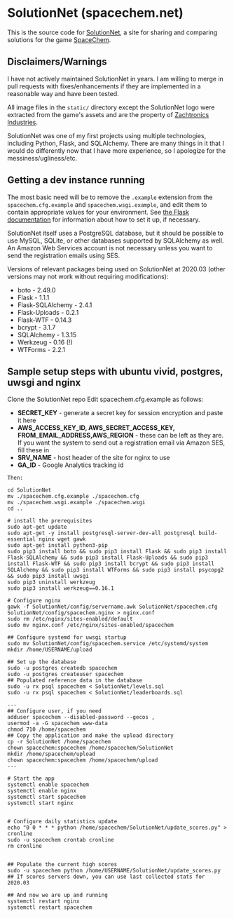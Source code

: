 # SolutionNet (spacechem.net)

This is the source code for [SolutionNet](http://spacechem.net), a site for sharing and comparing solutions for the game [SpaceChem](http://www.spacechemthegame.com).

## Disclaimers/Warnings

I have not actively maintained SolutionNet in years. I am willing to merge in pull requests with fixes/enhancements if they are implemented in a reasonable way and have been tested.

All image files in the `static/` directory except the SolutionNet logo were extracted from the game's assets and are the property of [Zachtronics Industries](http://www.zachtronics.com/).

SolutionNet was one of my first projects using multiple technologies, including Python, Flask, and SQLAlchemy. There are many things in it that I would do differently now that I have more experience, so I apologize for the messiness/ugliness/etc.

## Getting a dev instance running

The most basic need will be to remove the `.example` extension from the `spacechem.cfg.example` and `spacechem.wsgi.example`, and edit them to contain appropriate values for your environment. See [the Flask documentation](http://flask.pocoo.org/docs/) for information about how to set it up, if necessary.

SolutionNet itself uses a PostgreSQL database, but it should be possible to use MySQL, SQLite, or other databases supported by SQLAlchemy as well. An Amazon Web Services account is not necessary unless you want to send the registration emails using SES.

Versions of relevant packages being used on SolutionNet at 2020.03 (other versions may not work without requiring modifications):

* boto - 2.49.0 
* Flask - 1.1.1
* Flask-SQLAlchemy - 2.4.1
* Flask-Uploads - 0.2.1
* Flask-WTF - 0.14.3
* bcrypt - 3.1.7
* SQLAlchemy - 1.3.15
* Werkzeug - 0.16 (!)
* WTForms - 2.2.1

## Sample setup steps with ubuntu vivid, postgres, uwsgi and nginx
Clone the SolutionNet repo
Edit spacechem.cfg.example as follows: 

  - **SECRET_KEY** - generate a secret key for session encryption and paste it here
  - **AWS_ACCESS_KEY_ID, AWS_SECRET_ACCESS_KEY, FROM_EMAIL_ADDRESS,AWS_REGION** - these can be left as they are. If you want the system to send out a registration email via Amazon SES, fill these in
  - **SRV_NAME** - host header of the site for nginx to use
  - **GA_ID** - Google Analytics tracking id

```
Then:

cd SolutionNet
mv ./spacechem.cfg.example ./spacechem.cfg
mv ./spacechem.wsgi.example ./spacechem.wsgi
cd ..

# install the prerequisites
sudo apt-get update
sudo apt-get -y install postgresql-server-dev-all postgresql build-essential nginx wget gawk
sudo apt-get install python3-pip
sudo pip3 install boto && sudo pip3 install Flask && sudo pip3 install Flask-SQLAlchemy && sudo pip3 install Flask-Uploads && sudo pip3 install Flask-WTF && sudo pip3 install bcrypt && sudo pip3 install SQLAlchemy && sudo pip3 install WTForms && sudo pip3 install psycopg2 && sudo pip3 install uwsgi
sudo pip3 uninstall werkzeug
sudo pip3 install werkzeug==0.16.1

# Configure nginx
gawk -f SolutionNet/config/servername.awk SolutionNet/spacechem.cfg SolutionNet/config/spacechem.nginx > nginx.conf
sudo rm /etc/nginx/sites-enabled/default
sudo mv nginx.conf /etc/nginx/sites-enabled/spacechem

## Configure systemd for uwsgi startup
sudo mv SolutionNet/config/spacechem.service /etc/systemd/system
mkdir /home/USERNAME/upload

## Set up the database
sudo -u postgres createdb spacechem
sudo -u postgres createuser spacechem
## Populated reference data in the database
sudo -u rx psql spacechem < SolutionNet/levels.sql
sudo -u rx psql spacechem < SolutionNet/leaderboards.sql

---
## Configure user, if you need
adduser spacechem --disabled-password --gecos ,
usermod -a -G spacechem www-data
chmod 710 /home/spacechem
## Copy the application and make the upload directory
cp -r SolutionNet /home/spacechem
chown spacechem:spacechem /home/spacechem/SolutionNet
mkdir /home/spacechem/upload
chown spacechem:spacechem /home/spacechem/upload
---

# Start the app
systemctl enable spacechem
systemctl enable nginx
systemctl start spacechem
systemctl start nginx


# Configure daily statistics update
echo "0 0 * * * python /home/spacechem/SolutionNet/update_scores.py" > cronline
sudo -u spacechem crontab cronline
rm cronline


## Populate the current high scores
sudo -u spacechem python /home/USERNAME/SolutionNet/update_scores.py
## If scores servers down, you can use last collected stats for 2020.03 

## And now we are up and running
systemctl restart nginx
systemctl restart spacechem
```
